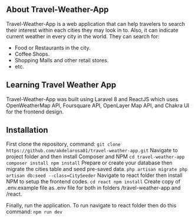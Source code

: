 ## About Travel-Weather-App

Travel-Weather-App is a web application that can help travelers to search their interest within each cities they may look in to. Also, it can indicate current weather in every city in the world. They can search for:

- Food or Restaurants in the city.
- Coffee Shops.
- Shopping Malls and other retail stores.
- etc.

## Learning Travel Weather App

Travel-Weather-App was built using Laravel 8 and ReactJS which uses OpenWeatherMap API, Foursquare API, OpenLayer Map API, and Chakra UI for the frontend design.

## Installation
First clone the repository, command:
``
git clone https://github.com/akdelarosa01/travel-weather-app.git
``
Navigate to project folder and then install Composer and NPM
``
cd travel-weather-app
composer install
npm install
``
Prepare or create your database then migrate the cities table and seed pre-saved data.
``
php artisan migrate
php artisan db:seed --class=CitySeeder
``
Navigate to react folder then install NPM to setup the frontend codes.
``
cd react
npm install
``
Create copy of .env.example file as .env file for both in folders /travel-weather-app and /react.

Finally, run the application. To run navigate to react folder then do this command:
``
npm run dev
``
